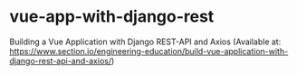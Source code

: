 # vue-app-with-django-rest
Building a Vue Application with Django REST-API and Axios (Available at: https://www.section.io/engineering-education/build-vue-application-with-django-rest-api-and-axios/)

